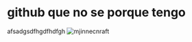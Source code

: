 # github que no se porque tengo
afsadgsdfhgdfhdfgh
![mjinnecnraft](https://github.com/user-attachments/assets/cdc88164-07b0-4070-b7f0-f0713f6045cf)
